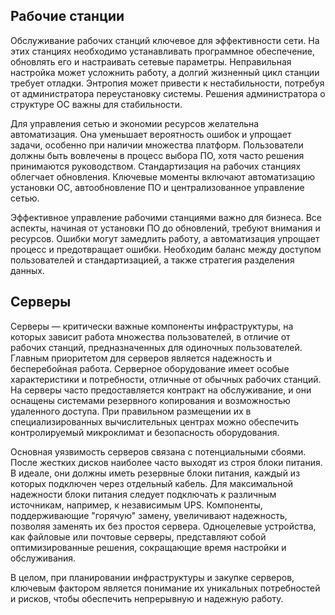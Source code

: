 ## Рабочие станции
Обслуживание рабочих станций ключевое для эффективности сети. На этих станциях необходимо устанавливать программное обеспечение, обновлять его и настраивать сетевые параметры. Неправильная настройка может усложнить работу, а долгий жизненный цикл станции требует отладки. Энтропия может привести к нестабильности, потребуя от администратора переустановку системы. Решения администратора о структуре ОС важны для стабильности.

Для управления сетью и экономии ресурсов желательна автоматизация. Она уменьшает вероятность ошибок и упрощает задачи, особенно при наличии множества платформ. Пользователи должны быть вовлечены в процесс выбора ПО, хотя часто решения принимаются руководством. Стандартизация на рабочих станциях облегчает обновления. Ключевые моменты включают автоматизацию установки ОС, автообновление ПО и централизованное управление сетью.

Эффективное управление рабочими станциями важно для бизнеса. Все аспекты, начиная от установки ПО до обновлений, требуют внимания и ресурсов. Ошибки могут замедлить работу, а автоматизация упрощает процесс и предотвращает ошибки. Необходим баланс между доступом пользователей и стандартизацией, а также стратегия разделения данных.

## Серверы

Серверы — критически важные компоненты инфраструктуры, на которых зависит работа множества пользователей, в отличие от рабочих станций, предназначенных для одиночных пользователей. Главным приоритетом для серверов является надежность и бесперебойная работа. Серверное оборудование имеет особые характеристики и потребности, отличные от обычных рабочих станций. На серверы часто предоставляется контракт на обслуживание, и они оснащены системами резервного копирования и возможностью удаленного доступа. При правильном размещении их в специализированных вычислительных центрах можно обеспечить контролируемый микроклимат и безопасность оборудования.

Основная уязвимость серверов связана с потенциальными сбоями. После жестких дисков наиболее часто выходят из строя блоки питания. В идеале, они должны иметь резервные блоки питания, каждый из которых подключен через отдельный кабель. Для максимальной надежности блоки питания следует подключать к различным источникам, например, к независимым UPS. Компоненты, поддерживающие "горячую" замену, увеличивают надежность, позволяя заменять их без простоя сервера. Одноцелевые устройства, как файловые или почтовые серверы, представляют собой оптимизированные решения, сокращающие время настройки и обслуживания.

В целом, при планировании инфраструктуры и закупке серверов, ключевым фактором является понимание их уникальных потребностей и рисков, чтобы обеспечить непрерывную и надежную работу.